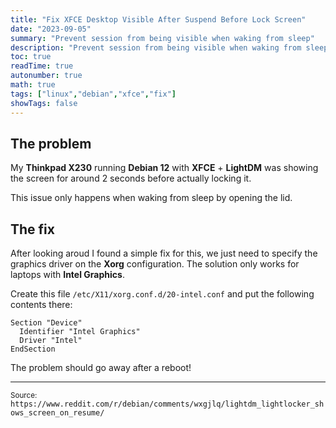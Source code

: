 ```yaml
---
title: "Fix XFCE Desktop Visible After Suspend Before Lock Screen"
date: "2023-09-05"
summary: "Prevent session from being visible when waking from sleep"
description: "Prevent session from being visible when waking from sleep"
toc: true
readTime: true
autonumber: true
math: true
tags: ["linux","debian","xfce","fix"]
showTags: false
---
```


## The problem

My **Thinkpad X230** running **Debian 12** with **XFCE** + **LightDM** was showing the screen for around 2 seconds before actually locking it.

This issue only happens when waking from sleep by opening the lid.

## The fix

After looking aroud I found a simple fix for this, we just need to specify the graphics driver on the **Xorg** configuration. The solution only works for laptops with **Intel Graphics**.

Create this file `/etc/X11/xorg.conf.d/20-intel.conf` and put the following contents there:

```
Section "Device"
  Identifier "Intel Graphics"
  Driver "Intel"
EndSection
```

The problem should go away after a reboot!

---

<small>Source:</small> `https://www.reddit.com/r/debian/comments/wxgjlq/lightdm_lightlocker_shows_screen_on_resume/`
